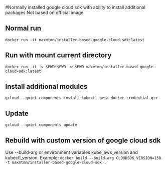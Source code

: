 #Normally installed google cloud sdk with ability to install additional packages
Not based on official image

## Normal run

`docker run -it maxmtmn/installer-based-google-cloud-sdk:latest`

## Run with mount current directory

`docker run -it -v $PWD:$PWD -w $PWD maxmtmn/installer-based-google-cloud-sdk:latest`

## Install additional modules

`gcloud --quiet components install kubectl beta docker-credential-gcr`

## Update

`gcloud --quiet components update`

## Rebuild with custom version of google cloud sdk
Use --build-arg or environment variables kube_aws_version and kubectl_version. Example:
`docker build --build-arg CLOUDSDK_VERSION=158 -t maxmtmn/installer-based-google-cloud-sdk .`